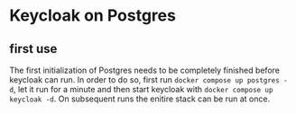 # Keycloak on Postgres

## first use
The first initialization of Postgres needs to be completely finished before keycloak can run. 
In order to do so, first run `docker compose up postgres -d`, let it run for a minute and then start keycloak with `docker compose up keycloak -d`. On subsequent runs the enitire stack can be run at once.

